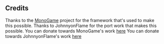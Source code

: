 ## Credits

Thanks to the [MonoGame](https://github.com/MonoGame/MonoGame) project for the framework that's used to make this possible.
Thanks to JohnnyonFlame for the port work that makes this possible.
You can donate towards MonoGame's work [here](https://www.monogame.net/donate/)
You can donate towards JohnnyonFlame's work [here](https://ko-fi.com/johnnyonflame)


